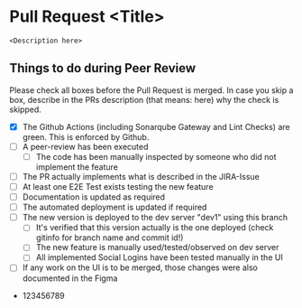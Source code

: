# Pull Request \<Title>
`<Description here>`
## Things to do during Peer Review
Please check all boxes before the Pull Request is merged. In case you skip a box, describe in the PRs description (that means: here) why the check is skipped.
- [x] The Github Actions (including Sonarqube Gateway and Lint Checks) are green. This is enforced by Github. 
- [ ] A peer-review has been executed
  - [ ] The code has been manually inspected by someone who did not implement the feature
- [ ] The PR actually implements what is described in the JIRA-Issue
- [ ] At least one E2E Test exists testing the new feature
- [ ] Documentation is updated as required
- [ ] The automated deployment is updated if required
- [ ] The new version is deployed to the dev server "dev1" using this branch
  - [ ] It's verified that this version actually is the one deployed (check gitinfo for branch name and commit id!)
  - [ ] The new feature is manually used/tested/observed on dev server
  - [ ] All implemented Social Logins have been tested manually in the UI
- [ ] If any work on the UI is to be merged, those changes were also documented in the Figma
- 123456789
